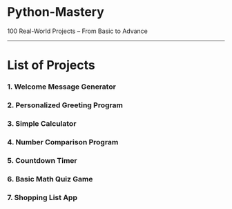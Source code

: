 # Python-Mastery
100 Real-World Projects – From Basic to Advance

-----

# List of Projects

### 1. Welcome Message Generator
### 2. Personalized Greeting Program
### 3. Simple Calculator
### 4. Number Comparison Program
### 5. Countdown Timer
### 6. Basic Math Quiz Game
### 7. Shopping List App
